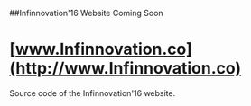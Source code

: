 ##Infinnovation'16 Website Coming Soon
# [www.Infinnovation.co](http://www.Infinnovation.co)
Source code of the Infinnovation'16 website.
